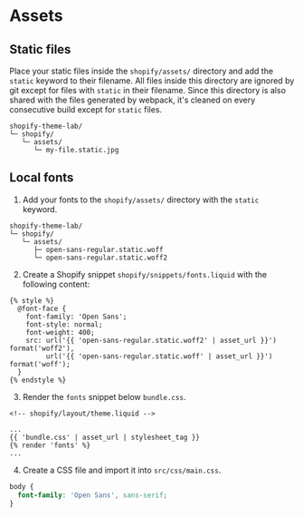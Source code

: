 # Assets

## Static files

Place your static files inside the `shopify/assets/` directory and add the `static` keyword to their filename. All files inside this directory are ignored by git except for files with `static` in their filename. Since this directory is also shared with the files generated by webpack, it's cleaned on every consecutive build except for `static` files.

```
shopify-theme-lab/
└─ shopify/
   └─ assets/
      └─ my-file.static.jpg
```

## Local fonts

1. Add your fonts to the `shopify/assets/` directory with the `static` keyword.

```
shopify-theme-lab/
└─ shopify/
   └─ assets/
      ├─ open-sans-regular.static.woff
      └─ open-sans-regular.static.woff2
```

2. Create a Shopify snippet `shopify/snippets/fonts.liquid` with the following content:

```liquid
{% style %}
  @font-face {
    font-family: 'Open Sans';
    font-style: normal;
    font-weight: 400;
    src: url('{{ 'open-sans-regular.static.woff2' | asset_url }}') format('woff2'),
         url('{{ 'open-sans-regular.static.woff' | asset_url }}') format('woff');
  }
{% endstyle %}
```

3. Render the `fonts` snippet below `bundle.css`.

```liquid
<!-- shopify/layout/theme.liquid -->

...
{{ 'bundle.css' | asset_url | stylesheet_tag }}
{% render 'fonts' %}
...
```

4. Create a CSS file and import it into `src/css/main.css`.

```css
body {
  font-family: 'Open Sans', sans-serif;
}
```